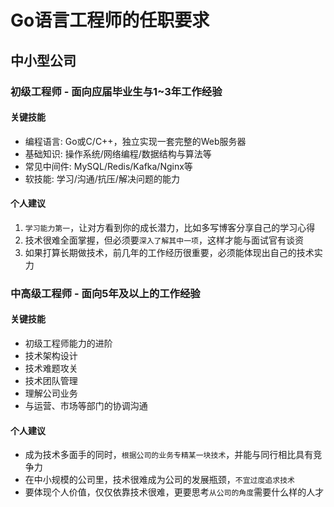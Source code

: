 # Go语言工程师的任职要求

## 中小型公司

### 初级工程师 - 面向应届毕业生与1~3年工作经验

#### 关键技能

- 编程语言: Go或C/C++，独立实现一套完整的Web服务器
- 基础知识: 操作系统/网络编程/数据结构与算法等
- 常见中间件: MySQL/Redis/Kafka/Nginx等
- 软技能: 学习/沟通/抗压/解决问题的能力

#### 个人建议

1. `学习能力第一`，让对方看到你的成长潜力，比如多写博客分享自己的学习心得
2. 技术很难全面掌握，但必须要`深入了解其中一项`，这样才能与面试官有谈资
3. 如果打算长期做技术，前几年的工作经历很重要，必须能体现出自己的技术实力

### 中高级工程师 - 面向5年及以上的工作经验

#### 关键技能

- 初级工程师能力的进阶
- 技术架构设计
- 技术难题攻关
- 技术团队管理
- 理解公司业务
- 与运营、市场等部门的协调沟通

#### 个人建议

- 成为技术多面手的同时，`根据公司的业务专精某一块技术`，并能与同行相比具有竞争力
- 在中小规模的公司里，技术很难成为公司的发展瓶颈，`不宜过度追求技术`
- 要体现个人价值，仅仅依靠技术很难，更要思考`从公司的角度`需要什么样的人才
